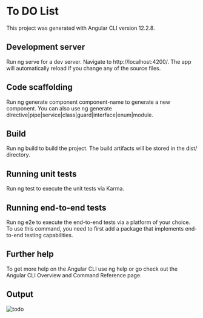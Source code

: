 
# To DO List

This project was generated with Angular CLI version 12.2.8.

## Development server

Run ng serve for a dev server. Navigate to http://localhost:4200/. The app will automatically reload if you change any of the source files.
## Code scaffolding
Run ng generate component component-name to generate a new component. You can also use ng generate directive|pipe|service|class|guard|interface|enum|module.
## Build

Run ng build to build the project. The build artifacts will be stored in the dist/ directory.
## Running unit tests

Run ng test to execute the unit tests via Karma.
## Running end-to-end tests

Run ng e2e to execute the end-to-end tests via a platform of your choice. To use this command, you need to first add a package that implements end-to-end testing capabilities.
## Further help

To get more help on the Angular CLI use ng help or go check out the Angular CLI Overview and Command Reference page.
## Output
![todo](https://github.com/viveknile/TO-DO-LIST-Angular/assets/81365571/a07bb09e-e410-4f2e-a34f-dcd64efcea7f)
